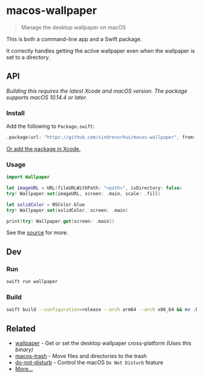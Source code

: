 # macos-wallpaper

> Manage the desktop wallpaper on macOS

This is both a command-line app and a Swift package.

It correctly handles getting the active wallpaper even when the wallpaper is set to a directory.

## API

*Building this requires the latest Xcode and macOS version. The package supports macOS 10.14.4 or later.*

### Install

Add the following to `Package.swift`:

```swift
.package(url: "https://github.com/sindresorhus/macos-wallpaper", from: "2.3.1")
```

[Or add the package in Xcode.](https://developer.apple.com/documentation/xcode/adding_package_dependencies_to_your_app)

### Usage

```swift
import Wallpaper

let imageURL = URL(fileURLWithPath: "<path>", isDirectory: false)
try! Wallpaper.set(imageURL, screen: .main, scale: .fill)

let solidColor = NSColor.blue
try! Wallpaper.set(solidColor, screen: .main)

print(try! Wallpaper.get(screen: .main))
```

See the [source](Sources/wallpaper/Wallpaper.swift) for more.

## Dev

### Run

```sh
swift run wallpaper
```

### Build

```sh
swift build --configuration=release --arch arm64 --arch x86_64 && mv .build/apple/Products/Release/wallpaper .
```

## Related

- [wallpaper](https://github.com/sindresorhus/wallpaper) - Get or set the desktop wallpaper cross-platform *(Uses this binary)*
- [macos-trash](https://github.com/sindresorhus/macos-trash) - Move files and directories to the trash
- [do-not-disturb](https://github.com/sindresorhus/do-not-disturb) - Control the macOS `Do Not Disturb` feature
- [More…](https://github.com/search?q=user%3Asindresorhus+language%3Aswift)
